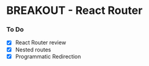 # BREAKOUT - React Router

### To Do
- [x] React Router review
- [x] Nested routes
- [x] Programmatic Redirection
